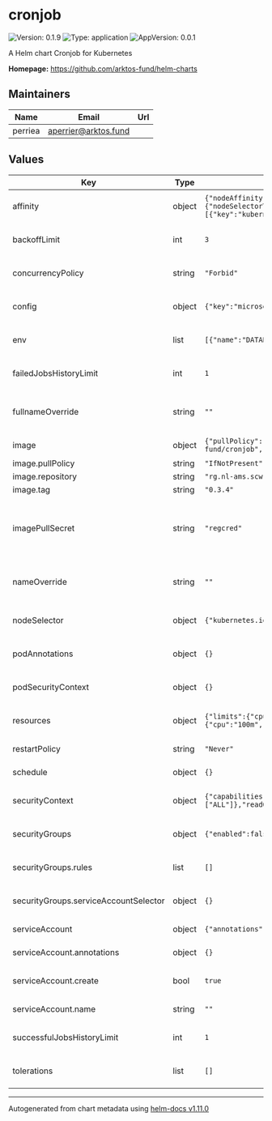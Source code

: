 # cronjob

![Version: 0.1.9](https://img.shields.io/badge/Version-0.1.9-informational?style=flat-square) ![Type: application](https://img.shields.io/badge/Type-application-informational?style=flat-square) ![AppVersion: 0.0.1](https://img.shields.io/badge/AppVersion-0.0.1-informational?style=flat-square)

A Helm chart Cronjob for Kubernetes

**Homepage:** <https://github.com/arktos-fund/helm-charts>

## Maintainers

| Name | Email | Url |
| ---- | ------ | --- |
| perriea | <aperrier@arktos.fund> |  |

## Values

| Key | Type | Default | Description |
|-----|------|---------|-------------|
| affinity | object | `{"nodeAffinity":{"requiredDuringSchedulingIgnoredDuringExecution":{"nodeSelectorTerms":[{"matchExpressions":[{"key":"kubernetes.io/arch","operator":"In","values":["arm64"]}]}]}}}` | affinity is an optional list of node affinities for pod assignment |
| backoffLimit | int | `3` | backoffLimit is the number of retries before considering the job failed |
| concurrencyPolicy | string | `"Forbid"` | concurrencyPolicy is the policy for handling concurrent jobs |
| config | object | `{"key":"microservice","name":"config"}` | config is a list of parameters to pass to the job |
| env | list | `[{"name":"DATABASE_DEBUG","value":"true"}]` | env is a list of environment variables to set in the container. |
| failedJobsHistoryLimit | int | `1` | failedJobsHistoryLimit is the number of failed jobs to keep |
| fullnameOverride | string | `""` | fullnameOverride is an optional string to substitute for the full names of resources |
| image | object | `{"pullPolicy":"IfNotPresent","repository":"rg.nl-ams.scw.cloud/arktos-fund/cronjob","tag":"0.3.4"}` | image is the image to use for the job |
| image.pullPolicy | string | `"IfNotPresent"` | The image pull policy |
| image.repository | string | `"rg.nl-ams.scw.cloud/arktos-fund/cronjob"` | The image repository |
| image.tag | string | `"0.3.4"` | The image tag |
| imagePullSecret | string | `"regcred"` | imagePullSecrets is an optional list of references to secrets in the same namespace to use for pulling any of the images used by this Chart. |
| nameOverride | string | `""` | nameOverride is an optional string to substitute for the full names of resources |
| nodeSelector | object | `{"kubernetes.io/os":"linux"}` | nodeSelector is an optional list of node labels for pod assignment |
| podAnnotations | object | `{}` | podAnnotations is an optional list of annotations to add to the pod |
| podSecurityContext | object | `{}` | podSecurityContext is an optional security context to add to the pod |
| resources | object | `{"limits":{"cpu":"100m","memory":"128Mi"},"requests":{"cpu":"100m","memory":"128Mi"}}` | resources is an optional list of resources to set for the container |
| restartPolicy | string | `"Never"` | restartPolicy is the policy for handling job failures |
| schedule | object | `{}` | schedule is a list of cron schedules to run the job |
| securityContext | object | `{"capabilities":{"drop":["ALL"]},"readOnlyRootFilesystem":true,"runAsNonRoot":true,"runAsUser":1000}` | securityContext is an optional security context to add to the container |
| securityGroups | object | `{"enabled":false,"rules":[],"serviceAccountSelector":{}}` | securityGroups is an optional configuration for AWS security groups |
| securityGroups.rules | list | `[]` | rules is an optional list of rules to add to the security group |
| securityGroups.serviceAccountSelector | object | `{}` | serviceAccountSelector is an optional matchLabels to select the service account |
| serviceAccount | object | `{"annotations":{},"create":true,"name":""}` | serviceAccount configuration |
| serviceAccount.annotations | object | `{}` | Annotations to add to the ServiceAccount |
| serviceAccount.create | bool | `true` | Specifies whether a ServiceAccount should be created |
| serviceAccount.name | string | `""` | The name of the ServiceAccount to use. |
| successfulJobsHistoryLimit | int | `1` | successfulJobsHistoryLimit is the number of successful jobs to keep |
| tolerations | list | `[]` | tolerations is an optional list of node taints to tolerate |

----------------------------------------------
Autogenerated from chart metadata using [helm-docs v1.11.0](https://github.com/norwoodj/helm-docs/releases/v1.11.0)
